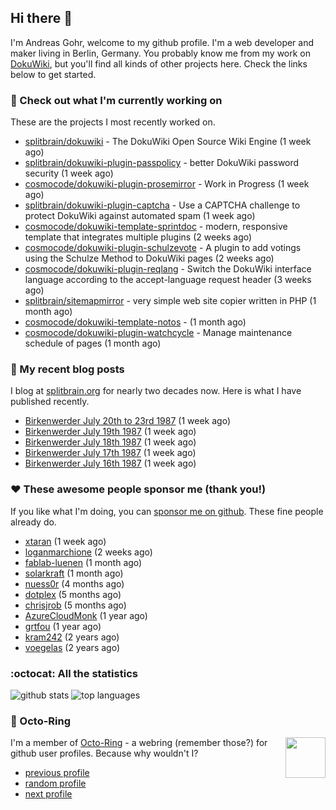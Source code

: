 ## Hi there :wave:

I'm Andreas Gohr, welcome to my github profile. I'm a web developer and maker living in Berlin, Germany. You probably know me from my work on [DokuWiki](https://github.com/splitbrain/dokuwiki), but you'll find all kinds of other projects here. Check the links below to get started.

### :hammer: Check out what I'm currently working on

These are the projects I most recently worked on.


- [splitbrain/dokuwiki](https://github.com/splitbrain/dokuwiki) - The DokuWiki Open Source Wiki Engine (1 week ago)
- [splitbrain/dokuwiki-plugin-passpolicy](https://github.com/splitbrain/dokuwiki-plugin-passpolicy) - better DokuWiki password security (1 week ago)
- [cosmocode/dokuwiki-plugin-prosemirror](https://github.com/cosmocode/dokuwiki-plugin-prosemirror) - Work in Progress (1 week ago)
- [splitbrain/dokuwiki-plugin-captcha](https://github.com/splitbrain/dokuwiki-plugin-captcha) - Use a CAPTCHA challenge to protect DokuWiki against automated spam (1 week ago)
- [cosmocode/dokuwiki-template-sprintdoc](https://github.com/cosmocode/dokuwiki-template-sprintdoc) - modern, responsive template that integrates multiple plugins (2 weeks ago)
- [cosmocode/dokuwiki-plugin-schulzevote](https://github.com/cosmocode/dokuwiki-plugin-schulzevote) - A plugin to add votings using the Schulze Method to DokuWiki pages (2 weeks ago)
- [cosmocode/dokuwiki-plugin-reqlang](https://github.com/cosmocode/dokuwiki-plugin-reqlang) - Switch the DokuWiki interface language according to the accept-language request header (3 weeks ago)
- [splitbrain/sitemapmirror](https://github.com/splitbrain/sitemapmirror) - very simple web site copier written in PHP (1 month ago)
- [cosmocode/dokuwiki-template-notos](https://github.com/cosmocode/dokuwiki-template-notos) -  (1 month ago)
- [cosmocode/dokuwiki-plugin-watchcycle](https://github.com/cosmocode/dokuwiki-plugin-watchcycle) - Manage maintenance schedule of pages (1 month ago)

### :scroll: My recent blog posts

I blog at [splitbrain.org](https://www.splitbrain.org) for nearly two decades now. Here is what I have published recently.


- [Birkenwerder July 20th to 23rd 1987](https://www.splitbrain.org/blog/1987-07/20-birkenwerder) (1 week ago)
- [Birkenwerder July 19th 1987](https://www.splitbrain.org/blog/1987-07/19-birkenwerder) (1 week ago)
- [Birkenwerder July 18th 1987](https://www.splitbrain.org/blog/1987-07/18-birkenwerder) (1 week ago)
- [Birkenwerder July 17th 1987](https://www.splitbrain.org/blog/1987-07/17-birkenwerder) (1 week ago)
- [Birkenwerder July 16th 1987](https://www.splitbrain.org/blog/1987-07/16-birkenwerder) (1 week ago)

### :hearts:️ These awesome people sponsor me (thank you!)

If you like what I'm doing, you can [sponsor me on github](https://github.com/sponsors/splitbrain). These fine people already do.


- [xtaran](https://github.com/xtaran) (1 week ago)
- [loganmarchione](https://github.com/loganmarchione) (2 weeks ago)
- [fablab-luenen](https://github.com/fablab-luenen) (1 month ago)
- [solarkraft](https://github.com/solarkraft) (1 month ago)
- [nuess0r](https://github.com/nuess0r) (4 months ago)
- [dotplex](https://github.com/dotplex) (5 months ago)
- [chrisjrob](https://github.com/chrisjrob) (5 months ago)
- [AzureCloudMonk](https://github.com/AzureCloudMonk) (1 year ago)
- [grtfou](https://github.com/grtfou) (1 year ago)
- [kram242](https://github.com/kram242) (2 years ago)
- [voegelas](https://github.com/voegelas) (2 years ago)

### :octocat: All the statistics

 ![github stats](https://github-readme-stats.vercel.app/api?username=splitbrain&show_icons=true&hide_title=true)
![top languages](https://github-readme-stats.vercel.app/api/top-langs/?username=splitbrain&layout=compact)


### :octopus: Octo-Ring

<img width="64" height="65" src="https://octo-ring.com/static/img/octo.png" align="right" alt="">

I'm a member of [Octo-Ring](https://octo-ring.com/) - a webring (remember those?) for github user profiles. Because why wouldn't I? 

* [previous profile](https://octo-ring.com/p/splitbrain/prev)
* [random profile](https://octo-ring.com/p/splitbrain/random)
* [next profile](https://octo-ring.com/p/splitbrain/next)

